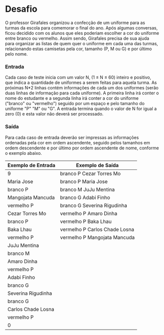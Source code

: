 # Desafio

O professor Girafales organizou a confecção de um uniforme para as turmas da escola para comemorar o final do ano. Após algumas conversas, ficou decidido com os alunos que eles poderiam escolher a cor do uniforme entre branco ou vermelho. Assim sendo, Girafales precisa de sua ajuda para organizar as listas de quem quer o uniforme em cada uma das turmas, relacionando estas camisetas pela cor, tamanho (P, M ou G) e por último pelo nome. 

### Entrada

Cada caso de teste inicia com um valor N, (1 ≤ N ≤ 60) inteiro e positivo, que indica a quantidade de uniformes a serem feitas para aquela turma. As próximas N*2 linhas contém informações de cada um dos uniformes (serão duas linhas de informação para cada uniforme). A primeira linha irá conter o nome do estudante e a segunda linha irá conter a cor do uniforme ("branco" ou "vermelho") seguido por um espaço e pelo tamanho do uniforme "P" "M" ou "G". A entrada termina quando o valor de N for igual a zero (0) e esta valor não deverá ser processado. 
  
### Saída

Para cada caso de entrada deverão ser impressas as informações ordenadas pela cor em ordem ascendente, seguido pelos tamanhos em ordem descendente e por último por ordem ascendente de nome, conforme o exemplo abaixo. 

| Exemplo de Entrada | Exemplo de Saída |
| --- | --- |
|9|branco P Cezar Torres Mo|
|Maria Jose|branco P Maria Jose|
|branco P|branco M JuJu Mentina|
|Mangojata Mancuda|branco G Adabi Finho|
|vermelho P|branco G Severina Rigudinha|
|Cezar Torres Mo|vermelho P Amaro Dinha|
|branco P|vermelho P Baka Lhau|
|Baka Lhau|vermelho P Carlos Chade Losna|
|vermelho P|vermelho P Mangojata Mancuda|
|JuJu Mentina||
|branco M||
|Amaro Dinha||
|vermelho P||
|Adabi Finho||
|branco G||
|Severina Rigudinha||
|branco G||
|Carlos Chade Losna||
|vermelho P||
|0 | |









